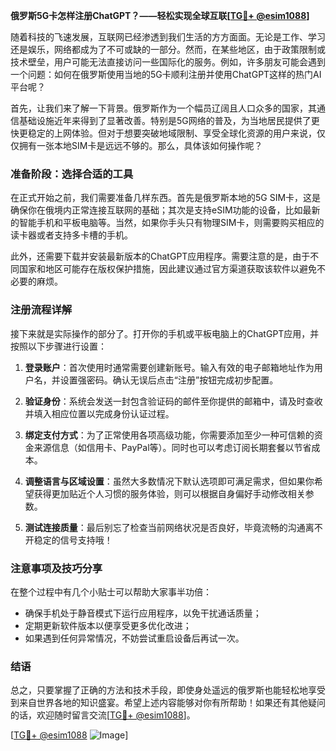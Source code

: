 **俄罗斯5G卡怎样注册ChatGPT？——轻松实现全球互联[[TG💪+ @esim1088](https://t.me/s/esim1088)]**

随着科技的飞速发展，互联网已经渗透到我们生活的方方面面。无论是工作、学习还是娱乐，网络都成为了不可或缺的一部分。然而，在某些地区，由于政策限制或技术壁垒，用户可能无法直接访问一些国际化的服务。例如，许多朋友可能会遇到一个问题：如何在俄罗斯使用当地的5G卡顺利注册并使用ChatGPT这样的热门AI平台呢？

首先，让我们来了解一下背景。俄罗斯作为一个幅员辽阔且人口众多的国家，其通信基础设施近年来得到了显著改善。特别是5G网络的普及，为当地居民提供了更快更稳定的上网体验。但对于想要突破地域限制、享受全球化资源的用户来说，仅仅拥有一张本地SIM卡是远远不够的。那么，具体该如何操作呢？

### 准备阶段：选择合适的工具

在正式开始之前，我们需要准备几样东西。首先是俄罗斯本地的5G SIM卡，这是确保你在俄境内正常连接互联网的基础；其次是支持eSIM功能的设备，比如最新的智能手机和平板电脑等。当然，如果你手头只有物理SIM卡，则需要购买相应的读卡器或者支持多卡槽的手机。

此外，还需要下载并安装最新版本的ChatGPT应用程序。需要注意的是，由于不同国家和地区可能存在版权保护措施，因此建议通过官方渠道获取该软件以避免不必要的麻烦。

### 注册流程详解

接下来就是实际操作的部分了。打开你的手机或平板电脑上的ChatGPT应用，并按照以下步骤进行设置：

1. **登录账户**：首次使用时通常需要创建新账号。输入有效的电子邮箱地址作为用户名，并设置强密码。确认无误后点击“注册”按钮完成初步配置。
   
2. **验证身份**：系统会发送一封包含验证码的邮件至你提供的邮箱中，请及时查收并填入相应位置以完成身份认证过程。

3. **绑定支付方式**：为了正常使用各项高级功能，你需要添加至少一种可信赖的资金来源信息（如信用卡、PayPal等）。同时也可以考虑订阅长期套餐以节省成本。

4. **调整语言与区域设置**：虽然大多数情况下默认选项即可满足需求，但如果你希望获得更加贴近个人习惯的服务体验，则可以根据自身偏好手动修改相关参数。

5. **测试连接质量**：最后别忘了检查当前网络状况是否良好，毕竟流畅的沟通离不开稳定的信号支持哦！

### 注意事项及技巧分享

在整个过程中有几个小贴士可以帮助大家事半功倍：
- 确保手机处于静音模式下运行应用程序，以免干扰通话质量；
- 定期更新软件版本以便享受更多优化改进；
- 如果遇到任何异常情况，不妨尝试重启设备后再试一次。

### 结语

总之，只要掌握了正确的方法和技术手段，即使身处遥远的俄罗斯也能轻松地享受到来自世界各地的知识盛宴。希望上述内容能够对你有所帮助！如果还有其他疑问的话，欢迎随时留言交流[[TG💪+ @esim1088](https://t.me/s/esim1088)]。

[[TG💪+ @esim1088](https://t.me/s/esim1088) ![Image](https://i.postimg.cc/4NQfJmqS/Snipaste-2025-05-13-00-14-12.png)]